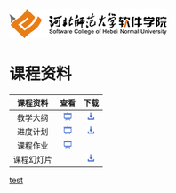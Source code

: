 ![河北师范大学软件学院](../image/logo.png)

# 课程资料


| 课程资料|查看|下载|
|:---:|:---:|:---:|
|教学大纲|[<img src="../image/presentation.png" height="15" />](./outline.pdf)|[<img src="../image/download.png" height="15" />](./outline.docx)|
|进度计划|[<img src="../image/presentation.png" height="15" />](./schedule.pdf)|[<img src="../image/download.png" height="15" />](./schedule.docx)|
|课程作业|[<img src="../image/presentation.png" height="15" />](./task.md)||
|课程幻灯片||[<img src="../image/download.png" height="15" />](./slides)|

[test](./task.md#任务求10个数中最大值最小值)


